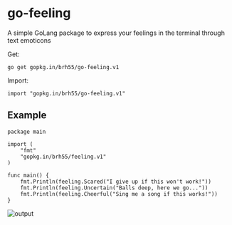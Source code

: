 # go-feeling
A simple GoLang package to express your feelings in the terminal through text emoticons

Get:

`go get gopkg.in/brh55/go-feeling.v1`

Import:

`import "gopkg.in/brh55/go-feeling.v1"`

## Example
````
package main

import (
    "fmt"
    "gopkg.in/brh55/feeling.v1"
)

func main() {
    fmt.Println(feeling.Scared("I give up if this won't work!"))
    fmt.Println(feeling.Uncertain("Balls deep, here we go..."))
    fmt.Println(feeling.Cheerful("Sing me a song if this works!"))
}
````

![output](https://cloud.githubusercontent.com/assets/6020066/12633977/cf95c134-c543-11e5-8ff4-39b5455f4033.png)
